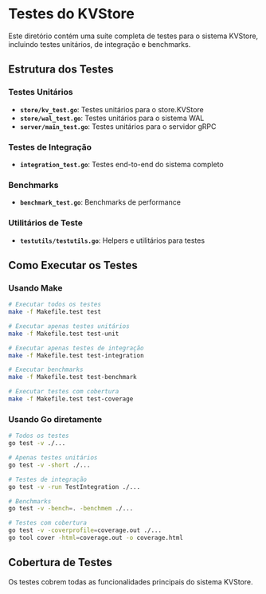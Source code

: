 # Testes do KVStore

Este diretório contém uma suíte completa de testes para o sistema KVStore, incluindo testes unitários, de integração e benchmarks.

## Estrutura dos Testes

### Testes Unitários

- **`store/kv_test.go`**: Testes unitários para o store.KVStore
- **`store/wal_test.go`**: Testes unitários para o sistema WAL
- **`server/main_test.go`**: Testes unitários para o servidor gRPC

### Testes de Integração

- **`integration_test.go`**: Testes end-to-end do sistema completo

### Benchmarks

- **`benchmark_test.go`**: Benchmarks de performance

### Utilitários de Teste

- **`testutils/testutils.go`**: Helpers e utilitários para testes

## Como Executar os Testes

### Usando Make

```bash
# Executar todos os testes
make -f Makefile.test test

# Executar apenas testes unitários
make -f Makefile.test test-unit

# Executar apenas testes de integração
make -f Makefile.test test-integration

# Executar benchmarks
make -f Makefile.test test-benchmark

# Executar testes com cobertura
make -f Makefile.test test-coverage
```

### Usando Go diretamente

```bash
# Todos os testes
go test -v ./...

# Apenas testes unitários
go test -v -short ./...

# Testes de integração
go test -v -run TestIntegration ./...

# Benchmarks
go test -v -bench=. -benchmem ./...

# Testes com cobertura
go test -v -coverprofile=coverage.out ./...
go tool cover -html=coverage.out -o coverage.html
```

## Cobertura de Testes

Os testes cobrem todas as funcionalidades principais do sistema KVStore.
